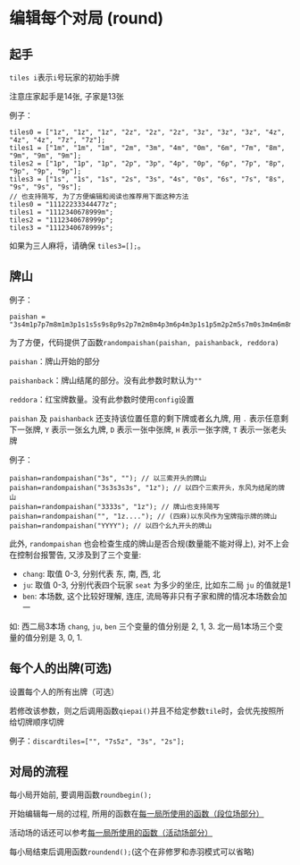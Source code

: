 # 编辑每个对局 (round)

## 起手

`tiles i`表示`i`号玩家的初始手牌

注意庄家起手是14张, 子家是13张

例子：

```
tiles0 = ["1z", "1z", "1z", "2z", "2z", "2z", "3z", "3z", "3z", "4z", "4z", "4z", "7z", "7z"];
tiles1 = ["1m", "1m", "1m", "2m", "3m", "4m", "0m", "6m", "7m", "8m", "9m", "9m", "9m"];
tiles2 = ["1p", "1p", "1p", "2p", "3p", "4p", "0p", "6p", "7p", "8p", "9p", "9p", "9p"];  
tiles3 = ["1s", "1s", "1s", "2s", "3s", "4s", "0s", "6s", "7s", "8s", "9s", "9s", "9s"];
// 也支持简写, 为了方便编辑和阅读也推荐用下面这种方法
tiles0 = "11122233344477z";
tiles1 = "1112340678999m";
tiles2 = "1112340678999p";  
tiles3 = "1112340678999s";
```

如果为三人麻将，请确保 `tiles3=[];`。

## 牌山

例子：

```
paishan = "3s4m1p7p7m8m1m3p1s1s5s9s8p9s2p7m2m8m4p3m6p4m3p1s1p5m2p2m5s7m0s3m4m6m8m6p0m4p7p1p8p3p1s1p2m3m7s3p7s9m2p8p4p6m9p6m9p7p7s8p6p4p6z9s9s7p9p6p7s5s2p5z6s3z4s2z0p7z8s1z2s4z5m";
```

为了方便，代码提供了函数`randompaishan(paishan, paishanback, reddora)`

`paishan`：牌山开始的部分

`paishanback`：牌山结尾的部分。没有此参数时默认为`""`

`reddora`：红宝牌数量。没有此参数时使用`config`设置

`paishan` 及 `paishanback` 还支持该位置任意的剩下牌或者幺九牌, 用 `.` 表示任意剩下一张牌, `Y` 表示一张幺九牌, `D` 表示一张中张牌,
`H` 表示一张字牌, `T` 表示一张老头牌

例子：

```
paishan=randompaishan("3s", ""); // 以三索开头的牌山
paishan=randompaishan("3s3s3s3s", "1z"); // 以四个三索开头，东风为结尾的牌山
paishan=randompaishan("3333s", "1z"); // 牌山也支持简写
paishan=randompaishan("", "1z...."); // (四麻)以东风作为宝牌指示牌的牌山
paishan=randompaishan("YYYY"); // 以四个幺九开头的牌山
```

此外, `randompaishan` 也会检查生成的牌山是否合规(数量能不能对得上), 对不上会在控制台报警告, 又涉及到了三个变量:

- `chang`: 取值 0-3, 分别代表 东, 南, 西, 北
- `ju`: 取值 0-3, 分别代表四个玩家 `seat` 为多少的坐庄, 比如东二局 `ju` 的值就是1
- `ben`: 本场数, 这个比较好理解, 连庄, 流局等非只有子家和牌的情况本场数会加一

如: 西二局3本场 `chang`, `ju`, `ben` 三个变量的值分别是 2, 1, 3. 北一局1本场三个变量的值分别是 3, 0, 1.

## 每个人的出牌(可选)

设置每个人的所有出牌（可选）

若修改该参数，则之后调用函数`qiepai()`并且不给定参数`tile`时，会优先按照所给切牌顺序切牌

例子：`discardtiles=["", "7s5z", "3s", "2s"];`

## 对局的流程

每小局开始前, 要调用函数`roundbegin();`

开始编辑每一局的过程, 所用的函数在[每一局所使用的函数（段位场部分）](每一局所使用的函数（段位场部分）.md)

活动场的话还可以参考[每一局所使用的函数（活动场部分）](每一局所使用的函数（活动场部分）.md)

每小局结束后调用函数`roundend();`(这个在非修罗和赤羽模式可以省略)
